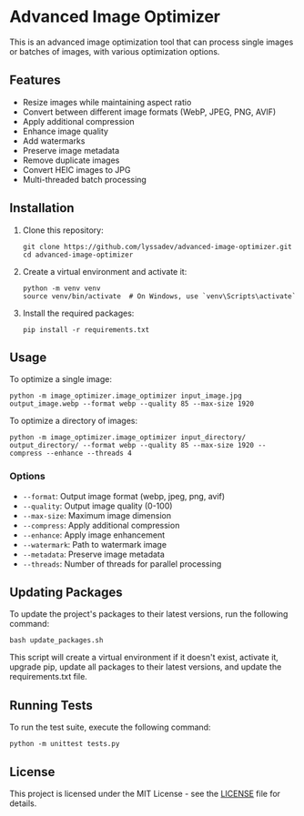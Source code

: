 # Advanced Image Optimizer

This is an advanced image optimization tool that can process single images or batches of images, with various optimization options.

## Features

- Resize images while maintaining aspect ratio
- Convert between different image formats (WebP, JPEG, PNG, AVIF)
- Apply additional compression
- Enhance image quality
- Add watermarks
- Preserve image metadata
- Remove duplicate images
- Convert HEIC images to JPG
- Multi-threaded batch processing

## Installation

1. Clone this repository:
   ```
   git clone https://github.com/lyssadev/advanced-image-optimizer.git
   cd advanced-image-optimizer
   ```

2. Create a virtual environment and activate it:
   ```
   python -m venv venv
   source venv/bin/activate  # On Windows, use `venv\Scripts\activate`
   ```

3. Install the required packages:
   ```
   pip install -r requirements.txt
   ```

## Usage

To optimize a single image:

```
python -m image_optimizer.image_optimizer input_image.jpg output_image.webp --format webp --quality 85 --max-size 1920
```

To optimize a directory of images:

```
python -m image_optimizer.image_optimizer input_directory/ output_directory/ --format webp --quality 85 --max-size 1920 --compress --enhance --threads 4
```

### Options

- `--format`: Output image format (webp, jpeg, png, avif)
- `--quality`: Output image quality (0-100)
- `--max-size`: Maximum image dimension
- `--compress`: Apply additional compression
- `--enhance`: Apply image enhancement
- `--watermark`: Path to watermark image
- `--metadata`: Preserve image metadata
- `--threads`: Number of threads for parallel processing

## Updating Packages

To update the project's packages to their latest versions, run the following command:

```
bash update_packages.sh
```

This script will create a virtual environment if it doesn't exist, activate it, upgrade pip, update all packages to their latest versions, and update the requirements.txt file.

## Running Tests

To run the test suite, execute the following command:

```
python -m unittest tests.py
```

## License

This project is licensed under the MIT License - see the [LICENSE](LICENSE) file for details.
